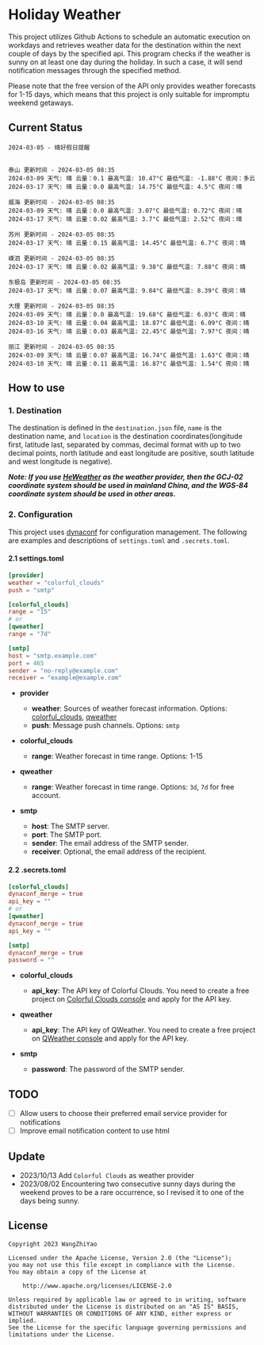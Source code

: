# Holiday Weather

This project utilizes Github Actions to schedule an automatic execution on workdays and retrieves weather data for the destination within the next couple of days by the  specified api.
This program checks if the weather is sunny on at least one day during the holiday. In such a case, it will send notification messages through the specified method.

Please note that the free version of the API only provides weather forecasts for 1-15 days, which means that this project is only suitable for impromptu weekend getaways.

## Current Status

```
2024-03-05 - 晴好假日提醒


泰山 更新时间 - 2024-03-05 08:35
2024-03-09 天气: 晴 云量：0.1 最高气温: 10.47°C 最低气温: -1.88°C 夜间：多云
2024-03-17 天气: 晴 云量：0.0 最高气温: 14.75°C 最低气温: 4.5°C 夜间：晴

威海 更新时间 - 2024-03-05 08:35
2024-03-09 天气: 晴 云量：0.0 最高气温: 3.07°C 最低气温: 0.72°C 夜间：晴
2024-03-17 天气: 晴 云量：0.02 最高气温: 3.7°C 最低气温: 2.52°C 夜间：晴

苏州 更新时间 - 2024-03-05 08:35
2024-03-17 天气: 晴 云量：0.15 最高气温: 14.45°C 最低气温: 6.7°C 夜间：晴

嵊泗 更新时间 - 2024-03-05 08:35
2024-03-17 天气: 晴 云量：0.02 最高气温: 9.38°C 最低气温: 7.88°C 夜间：晴

东极岛 更新时间 - 2024-03-05 08:35
2024-03-17 天气: 晴 云量：0.07 最高气温: 9.84°C 最低气温: 8.39°C 夜间：晴

大理 更新时间 - 2024-03-05 08:35
2024-03-09 天气: 晴 云量：0.0 最高气温: 19.68°C 最低气温: 6.03°C 夜间：晴
2024-03-10 天气: 晴 云量：0.04 最高气温: 18.87°C 最低气温: 6.09°C 夜间：晴
2024-03-16 天气: 晴 云量：0.03 最高气温: 22.45°C 最低气温: 7.97°C 夜间：晴

丽江 更新时间 - 2024-03-05 08:35
2024-03-09 天气: 晴 云量：0.07 最高气温: 16.74°C 最低气温: 1.63°C 夜间：晴
2024-03-10 天气: 晴 云量：0.11 最高气温: 16.87°C 最低气温: 1.54°C 夜间：晴

```

## How to use

### 1. Destination

The destination is defined in the `destination.json` file, `name` is the destination name, and `location` is the destination coordinates(longitude first, latitude last, separated by commas, decimal format with up to two decimal points, north latitude and east longitude are positive, south latitude and west longitude is negative).

***Note: If you use [HeWeather](https://dev.qweather.com/docs/) as the weather provider, then the GCJ-02 coordinate system should be used in mainland China, and the WGS-84 coordinate system should be used in other areas.***

### 2. Configuration

This project uses [dynaconf](https://github.com/dynaconf/dynaconf) for configuration management. The following are examples and descriptions of `settings.toml`  and `.secrets.toml`.

#### 2.1 settings.toml

```toml
[provider]
weather = "colorful_clouds"
push = "smtp"

[colorful_clouds]
range = "15"
# or
[qweather]
range = "7d"

[smtp]
host = "smtp.example.com"
port = 465
sender = "no-reply@example.com"
receiver = "example@example.com"
```
- **provider**
  - **weather**: Sources of weather forecast information. Options: [colorful_clouds](https://docs.caiyunapp.com/docs/daily), [qweather](https://dev.qweather.com/docs/api/weather/weather-daily-forecast/)
  - **push**: Message push channels. Options: `smtp`

- **colorful_clouds**
  - **range**:  Weather forecast in time range. Options: 1-15

- **qweather**
  - **range**: Weather forecast in time range. Options: `3d`, `7d` for free account.

- **smtp**
  - **host**: The SMTP server.
  - **port**: The SMTP port.
  - **sender**: The email address of the SMTP sender.
  - **receiver**: Optional, the email address of the recipient.

#### 2.2 .secrets.toml

```toml
[colorful_clouds]
dynaconf_merge = true
api_key = ""
# or
[qweather]
dynaconf_merge = true
api_key = ""

[smtp]
dynaconf_merge = true
password = ""
```

- **colorful_clouds**
  - **api_key**:  The API key of Colorful Clouds. You need to create a free project on [Colorful Clouds console](https://platform.caiyunapp.com/dashboard/index) and apply for the API key.

- **qweather**
  - **api_key**: The API key of QWeather. You need to create a free project on [QWeather console](https://console.qweather.com/#/console) and apply for the API key.

- **smtp**
  - **password**: The password of the SMTP sender.


## TODO

- [ ] Allow users to choose their preferred email service provider for notifications
- [ ] Improve email notification content to use html

## Update
- 2023/10/13 Add `Colorful Clouds` as weather provider 
- 2023/08/02 Encountering two consecutive sunny days during the weekend proves to be a rare occurrence, so I revised it to one of the days being sunny.

## License

    Copyright 2023 WangZhiYao
    
    Licensed under the Apache License, Version 2.0 (the "License");
    you may not use this file except in compliance with the License.
    You may obtain a copy of the License at
    
        http://www.apache.org/licenses/LICENSE-2.0
    
    Unless required by applicable law or agreed to in writing, software
    distributed under the License is distributed on an "AS IS" BASIS,
    WITHOUT WARRANTIES OR CONDITIONS OF ANY KIND, either express or implied.
    See the License for the specific language governing permissions and
    limitations under the License.
